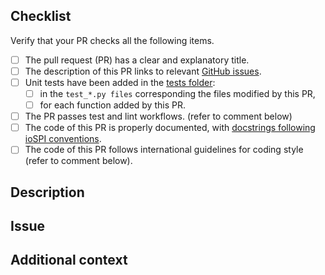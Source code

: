 <!--
Thank you for opening this pull request (PR)!
-->

## Checklist

Verify that your PR checks all the following items.

- [ ] The pull request (PR) has a clear and explanatory title.
- [ ] The description of this PR links to relevant [GitHub issues](https://github.com/compSPI/ioSPI/issues).
- [ ] Unit tests have been added in the [tests folder](https://github.com/compSPI/ioSPI/tree/master/tests):
  - [ ] in the `test_*.py files` corresponding the files modified by this PR,
  - [ ] for each function added by this PR.
- [ ] The PR passes test and lint workflows. (refer to comment below)
- [ ] The code of this PR is properly documented, with [docstrings following ioSPI conventions](https://github.com/compspi/compspi/blob/master/docs/contributing.rst#the-anatomy-of-a-docstring).
- [ ] The code of this PR follows international guidelines for coding style (refer to comment below).

<!-- Checking that the PR passes the test workflow, i.e. passes the tests added in the tests folder.
First, run the tests related to your changes. For example, if you changed something in ioSPI/particle_metadata.py:
$ pytest tests/test_particle_meta_data.py

and then run the tests of the whole codebase to check that your feature is not breaking any of them:
$ pytest tests/

This way, further modifications on the code base are guaranteed to be consistent with the desired behavior. Merging your PR should not break any existing test.
-->


<!-- Checking that the PR passes the lint
Install dependencies for developers
$ pip3 install -r dev-requirements.txt

Then run the following commands:
$ black . --check
$ isort --profile black --check .
$ flake8 ioSPI tests
-->

## Description

<!-- Include a description of your pull request. If relevant, feel free to use this space to talk about time and space complexity as well scalability of your code-->

## Issue

<!-- Tell us which issue does this PR fix . Why this feature implementation/fix is important in practice ?-->

## Additional context

<!-- Add any extra information -->
